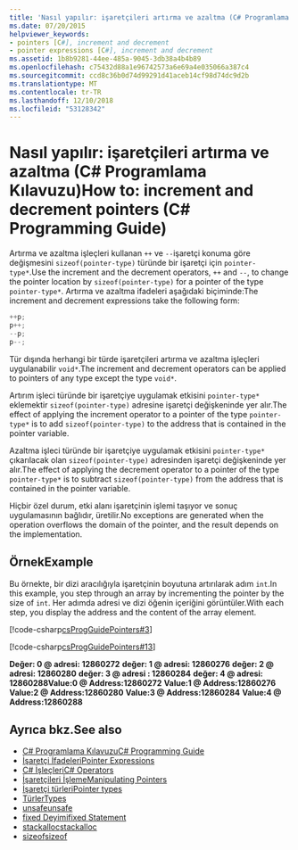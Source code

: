 ```yaml
---
title: 'Nasıl yapılır: işaretçileri artırma ve azaltma (C# Programlama Kılavuzu)'
ms.date: 07/20/2015
helpviewer_keywords:
- pointers [C#], increment and decrement
- pointer expressions [C#], increment and decrement
ms.assetid: 1b8b9281-44ee-485a-9045-3db38a4b4b89
ms.openlocfilehash: c75432d88a1e96742573a6e69a4e035066a387c4
ms.sourcegitcommit: ccd8c36b0d74d99291d41aceb14cf98d74dc9d2b
ms.translationtype: MT
ms.contentlocale: tr-TR
ms.lasthandoff: 12/10/2018
ms.locfileid: "53128342"
---
```

# <a name="how-to-increment-and-decrement-pointers-c-programming-guide"></a><span data-ttu-id="ea0f4-102">Nasıl yapılır: işaretçileri artırma ve azaltma (C# Programlama Kılavuzu)</span><span class="sxs-lookup"><span data-stu-id="ea0f4-102">How to: increment and decrement pointers (C# Programming Guide)</span></span>

<span data-ttu-id="ea0f4-103">Artırma ve azaltma işleçleri kullanan `++` ve `--`işaretçi konuma göre değişmesini `sizeof(pointer-type)` türünde bir işaretçi için `pointer-type*`.</span><span class="sxs-lookup"><span data-stu-id="ea0f4-103">Use the increment and the decrement operators, `++` and `--`, to change the pointer location by `sizeof(pointer-type)` for a pointer of the type `pointer-type*`.</span></span> <span data-ttu-id="ea0f4-104">Artırma ve azaltma ifadeleri aşağıdaki biçiminde:</span><span class="sxs-lookup"><span data-stu-id="ea0f4-104">The increment and decrement expressions take the following form:</span></span>  
  
```csharp
++p;  
p++;  
--p;  
p--;  
```  
  
 <span data-ttu-id="ea0f4-105">Tür dışında herhangi bir türde işaretçileri artırma ve azaltma işleçleri uygulanabilir `void*`.</span><span class="sxs-lookup"><span data-stu-id="ea0f4-105">The increment and decrement operators can be applied to pointers of any type except the type `void*`.</span></span>  
  
 <span data-ttu-id="ea0f4-106">Artırım işleci türünde bir işaretçiye uygulamak etkisini `pointer-type*` eklemektir `sizeof(pointer-type)` adresine işaretçi değişkeninde yer alır.</span><span class="sxs-lookup"><span data-stu-id="ea0f4-106">The effect of applying the increment operator to a pointer of the type `pointer-type*` is to add `sizeof(pointer-type)` to the address that is contained in the pointer variable.</span></span>  
  
 <span data-ttu-id="ea0f4-107">Azaltma işleci türünde bir işaretçiye uygulamak etkisini `pointer-type*` çıkarılacak olan `sizeof(pointer-type)` adresinden işaretçi değişkeninde yer alır.</span><span class="sxs-lookup"><span data-stu-id="ea0f4-107">The effect of applying the decrement operator to a pointer of the type `pointer-type*` is to subtract `sizeof(pointer-type)` from the address that is contained in the pointer variable.</span></span>  
  
 <span data-ttu-id="ea0f4-108">Hiçbir özel durum, etki alanı işaretçinin işlemi taşıyor ve sonuç uygulamasının bağlıdır, üretilir.</span><span class="sxs-lookup"><span data-stu-id="ea0f4-108">No exceptions are generated when the operation overflows the domain of the pointer, and the result depends on the implementation.</span></span>  
  
## <a name="example"></a><span data-ttu-id="ea0f4-109">Örnek</span><span class="sxs-lookup"><span data-stu-id="ea0f4-109">Example</span></span>  
 <span data-ttu-id="ea0f4-110">Bu örnekte, bir dizi aracılığıyla işaretçinin boyutuna artırılarak adım `int`.</span><span class="sxs-lookup"><span data-stu-id="ea0f4-110">In this example, you step through an array by incrementing the pointer by the size of `int`.</span></span> <span data-ttu-id="ea0f4-111">Her adımda adresi ve dizi öğenin içeriğini görüntüler.</span><span class="sxs-lookup"><span data-stu-id="ea0f4-111">With each step, you display the address and the content of the array element.</span></span>  
  
 [!code-csharp[csProgGuidePointers#3](../../../csharp/programming-guide/unsafe-code-pointers/codesnippet/CSharp/how-to-increment-and-decrement-pointers_1.cs)]  
  
 [!code-csharp[csProgGuidePointers#13](../../../csharp/programming-guide/unsafe-code-pointers/codesnippet/CSharp/how-to-increment-and-decrement-pointers_2.cs)]  
  
<span data-ttu-id="ea0f4-112">**Değer: 0 @ adresi: 12860272**
**değer: 1 @ adresi: 12860276**
**değer: 2 @ adresi: 12860280**
**değer: 3 @ adresi : 12860284**
**değer: 4 @ adresi: 12860288**</span><span class="sxs-lookup"><span data-stu-id="ea0f4-112">**Value:0 @ Address:12860272**
**Value:1 @ Address:12860276**
**Value:2 @ Address:12860280**
**Value:3 @ Address:12860284**
**Value:4 @ Address:12860288**</span></span>

## <a name="see-also"></a><span data-ttu-id="ea0f4-113">Ayrıca bkz.</span><span class="sxs-lookup"><span data-stu-id="ea0f4-113">See also</span></span>

- [<span data-ttu-id="ea0f4-114">C# Programlama Kılavuzu</span><span class="sxs-lookup"><span data-stu-id="ea0f4-114">C# Programming Guide</span></span>](../../../csharp/programming-guide/index.md)  
- [<span data-ttu-id="ea0f4-115">İşaretçi İfadeleri</span><span class="sxs-lookup"><span data-stu-id="ea0f4-115">Pointer Expressions</span></span>](../../../csharp/programming-guide/unsafe-code-pointers/pointer-expressions.md)  
- [<span data-ttu-id="ea0f4-116">C# İşleçleri</span><span class="sxs-lookup"><span data-stu-id="ea0f4-116">C# Operators</span></span>](../../../csharp/language-reference/operators/index.md)  
- [<span data-ttu-id="ea0f4-117">İşaretçileri İşleme</span><span class="sxs-lookup"><span data-stu-id="ea0f4-117">Manipulating Pointers</span></span>](../../../csharp/programming-guide/unsafe-code-pointers/manipulating-pointers.md)  
- [<span data-ttu-id="ea0f4-118">İşaretçi türleri</span><span class="sxs-lookup"><span data-stu-id="ea0f4-118">Pointer types</span></span>](../../../csharp/programming-guide/unsafe-code-pointers/pointer-types.md)  
- [<span data-ttu-id="ea0f4-119">Türler</span><span class="sxs-lookup"><span data-stu-id="ea0f4-119">Types</span></span>](../../../csharp/language-reference/keywords/types.md)  
- [<span data-ttu-id="ea0f4-120">unsafe</span><span class="sxs-lookup"><span data-stu-id="ea0f4-120">unsafe</span></span>](../../../csharp/language-reference/keywords/unsafe.md)  
- [<span data-ttu-id="ea0f4-121">fixed Deyimi</span><span class="sxs-lookup"><span data-stu-id="ea0f4-121">fixed Statement</span></span>](../../../csharp/language-reference/keywords/fixed-statement.md)  
- [<span data-ttu-id="ea0f4-122">stackalloc</span><span class="sxs-lookup"><span data-stu-id="ea0f4-122">stackalloc</span></span>](../../../csharp/language-reference/keywords/stackalloc.md)
- [<span data-ttu-id="ea0f4-123">sizeof</span><span class="sxs-lookup"><span data-stu-id="ea0f4-123">sizeof</span></span>](../../../csharp/language-reference/keywords/sizeof.md)
